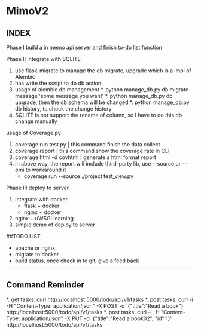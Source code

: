 # MimoV2

## INDEX
Phase I
build a in memo api server and finish to-do list function

Phase II
integrate with SQLITE
1. use flask-migrate to manage the db migrate, upgrade which is a impl of Alembic
2. has write the script to do db action
3. usage of alembic db management
    *. python manage_db.py db migrate --message 'some message you want'
    *. python manage_db.py db upgrade, then the db schema will be changed
    *. python manage_db.py db history, to check the change history
4. SQLITE is not support the rename of column, so I have to do this db change manually

usage of Coverage.py
1. coverage run test.py | this command finish the data collect
2. coverage report | this command show the coverage rate in CLI
3. coverage html -d covhtml | generate a html format report
4. in above way, the report will include third-party lib, use --source or --omi to workaround it
    * coverage run --source  ./project test_view.py

Phase III
deploy to server
1. integrate with docker
    * flask + docker
    * nginx + docker
2. nginx + uWSGI learning
3. simple demo of deploy to server


##TODO LIST
* apache or nginx
* migrate to docker
* build status, once check in to git, give a feed back

---------
## Command Reminder
*. get tasks: curl http://localhost:5000/todo/api/v1/tasks
*. post tasks: curl -i -H "Content-Type: application/json" -X POST -d '{"title":"Read a book"}' http://localhost:5000/todo/api/v1/tasks
*. post tasks:  curl -i -H "Content-Type: application/json" -X PUT -d '{"title":"Read a book02", "id":1}' http://localhost:5000/todo/api/v1/tasks